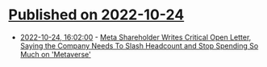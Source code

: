 # [Published on 2022-10-24](index.md)

* [2022-10-24, 16:02:00](https://tech.slashdot.org/story/22/10/24/162241/meta-shareholder-writes-critical-open-letter-saying-the-company-needs-to-slash-headcount-and-stop-spending-so-much-on-metaverse?utm_source=rss1.0mainlinkanon&utm_medium=feed) - [Meta Shareholder Writes Critical Open Letter, Saying the Company Needs To Slash Headcount and Stop Spending So Much on 'Metaverse'](https://tech.slashdot.org/story/22/10/24/162241/meta-shareholder-writes-critical-open-letter-saying-the-company-needs-to-slash-headcount-and-stop-spending-so-much-on-metaverse?utm_source=rss1.0mainlinkanon&utm_medium=feed)
